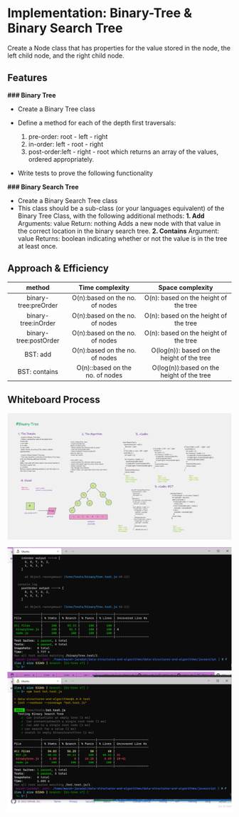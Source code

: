 # Implementation: Binary-Tree & Binary Search Tree

Create a Node class that has properties for the value stored in the node, the left child node, and the right child node.

## Features

**### Binary Tree**

- Create a Binary Tree class
- Define a method for each of the depth first traversals:
    1. pre-order: root - left - right
    2. in-order: left - root - right
    3. post-order:left  - right - root
       which returns an array of the values, ordered  appropriately.

- Write tests to prove the following functionality

**### Binary Search Tree**

- Create a Binary Search Tree class
- This class should be a sub-class (or your languages equivalent) of the Binary Tree Class, with the following additional methods:
**1. Add**
    Arguments: value
    Return: nothing
    Adds a new node with that value in the correct location in the binary search tree.
**2. Contains**
    Argument: value
    Returns: boolean indicating whether or not the value is in the tree at least once.
    
## Approach & Efficiency

| method|Time complexity |Space complexity | 
| :---: | :---: | :---: |
| binary-tree:preOrder|O(n):based on the no. of nodes | O(n): based on the height of the tree|
| binary-tree:inOrder|O(n):based on the no. of nodes | O(n): based on the height of the tree|
| binary-tree:postOrder|O(n):based on the no. of nodes | O(n): based on the height of the tree|
| BST: add|O(n):based on the no. of nodes | O(log(n)): based on the height of the tree|
| BST: contains|O(n)::based on the no. of nodes | O(log(n)):based on the height of the tree|


## Whiteboard Process
![uml](./../assets/bst.png)

![binary-tree](./../assets/2022-04-02%20(2).png)
![BST](./../assets/2022-04-02%20(3).png)



